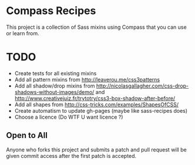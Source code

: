 # Compass Recipes

This project is a collection of Sass mixins using Compass that you can use or learn from.

# TODO
* Create tests for all existing mixins
* Add all pattern mixins from http://leaverou.me/css3patterns
* Add all shadow/drop mixins from http://nicolasgallagher.com/css-drop-shadows-without-images/demo/ and http://www.creativejuiz.fr/trytotry/css3-box-shadow-after-before/
* Add all shapes from http://css-tricks.com/examples/ShapesOfCSS/
* Create automatism to update gh-pages (maybe like sass-recipes does)
* Choose a licence (Do WTF U want licence ?)

## Open to All
Anyone who forks this project and submits a patch and pull request will be given commit access after the first patch is accepted.